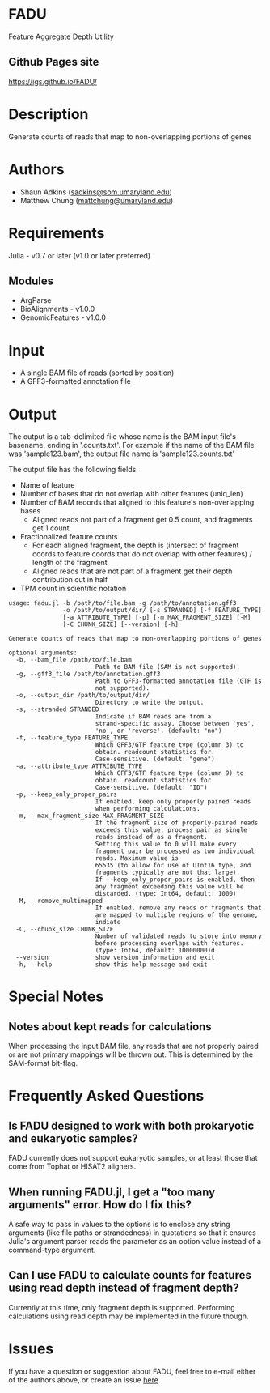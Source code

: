# FADU
Feature Aggregate Depth Utility

## Github Pages site
https://igs.github.io/FADU/

# Description
Generate counts of reads that map to non-overlapping portions of genes

# Authors
* Shaun Adkins (sadkins@som.umaryland.edu)
* Matthew Chung (mattchung@umaryland.edu)

# Requirements
Julia - v0.7 or later (v1.0 or later preferred)
## Modules
* ArgParse
* BioAlignments - v1.0.0
* GenomicFeatures - v1.0.0

# Input
* A single BAM file of reads (sorted by position)
* A GFF3-formatted annotation file

# Output
The output is a tab-delimited file whose name is the BAM input file's basename, ending in '.counts.txt'.  For example if the name of the BAM file was 'sample123.bam', the output file name is 'sample123.counts.txt'

The output file has the following fields:
* Name of feature
* Number of bases that do not overlap with other features (uniq\_len)
* Number of BAM records that aligned to this feature's non-overlapping bases
  * Aligned reads not part of a fragment get 0.5 count, and fragments get 1 count
* Fractionalized feature counts 
  * For each aligned fragment, the depth is (intersect of fragment coords to feature coords that do not overlap with other features) / length of the fragment
  * Aligned reads that are not part of a fragment get their depth contribution cut in half
* TPM count in scientific notation

```
usage: fadu.jl -b /path/to/file.bam -g /path/to/annotation.gff3
               -o /path/to/output/dir/ [-s STRANDED] [-f FEATURE_TYPE]
               [-a ATTRIBUTE_TYPE] [-p] [-m MAX_FRAGMENT_SIZE] [-M]
               [-C CHUNK_SIZE] [--version] [-h]

Generate counts of reads that map to non-overlapping portions of genes

optional arguments:
  -b, --bam_file /path/to/file.bam
                        Path to BAM file (SAM is not supported).
  -g, --gff3_file /path/to/annotation.gff3
                        Path to GFF3-formatted annotation file (GTF is
                        not supported).
  -o, --output_dir /path/to/output/dir/
                        Directory to write the output.
  -s, --stranded STRANDED
                        Indicate if BAM reads are from a
                        strand-specific assay. Choose between 'yes',
                        'no', or 'reverse'. (default: "no")
  -f, --feature_type FEATURE_TYPE
                        Which GFF3/GTF feature type (column 3) to
                        obtain. readcount statistics for.
                        Case-sensitive. (default: "gene")
  -a, --attribute_type ATTRIBUTE_TYPE
                        Which GFF3/GTF feature type (column 9) to
                        obtain. readcount statistics for.
                        Case-sensitive. (default: "ID")
  -p, --keep_only_proper_pairs
                        If enabled, keep only properly paired reads
                        when performing calculations.
  -m, --max_fragment_size MAX_FRAGMENT_SIZE
                        If the fragment size of properly-paired reads
                        exceeds this value, process pair as single
                        reads instead of as a fragment.
                        Setting this value to 0 will make every
                        fragment pair be processed as two individual
                        reads. Maximum value is
                        65535 (to allow for use of UInt16 type, and
                        fragments typically are not that large).
                        If --keep_only_proper_pairs is enabled, then
                        any fragment exceeding this value will be
                        discarded. (type: Int64, default: 1000)
  -M, --remove_multimapped
                        If enabled, remove any reads or fragments that
                        are mapped to multiple regions of the genome,
                        indiate
  -C, --chunk_size CHUNK_SIZE
                        Number of validated reads to store into memory
                        before processing overlaps with features.
                        (type: Int64, default: 10000000)d
  --version             show version information and exit
  -h, --help            show this help message and exit
```

# Special Notes
## Notes about kept reads for calculations
When processing the input BAM file, any reads that are not properly paired or are not primary mappings will be thrown out.  This is determined by the SAM-format bit-flag.

# Frequently Asked Questions
## Is FADU designed to work with both prokaryotic and eukaryotic samples?
FADU currently does not support eukaryotic samples, or at least those that come from Tophat or HISAT2 aligners.

## When running FADU.jl, I get a "too many arguments" error.  How do I fix this?
A safe way to pass in values to the options is to enclose any string arguments (like file paths or strandedness) in quotations so that it ensures Julia's argument parser reads the parameter as an option value instead of a command-type argument.

## Can I use FADU to calculate counts for features using read depth instead of fragment depth?
Currently at this time, only fragment depth is supported.  Performing calculations using read depth may be implemented in the future though.

# Issues
If you have a question or suggestion about FADU, feel free to e-mail either of the authors above, or create an issue [here](https://github.com/IGS/FADU/issues)

